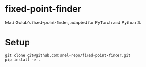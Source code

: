 # fixed-point-finder
Matt Golub's fixed-point-finder, adapted for PyTorch and Python 3.
# Setup
```
git clone git@github.com:snel-repo/fixed-point-finder.git
pip install -e .
```
